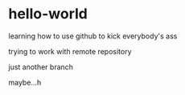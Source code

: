 # hello-world

learning how to use github to kick everybody's ass

trying to work with remote repository

just another branch

maybe...h
